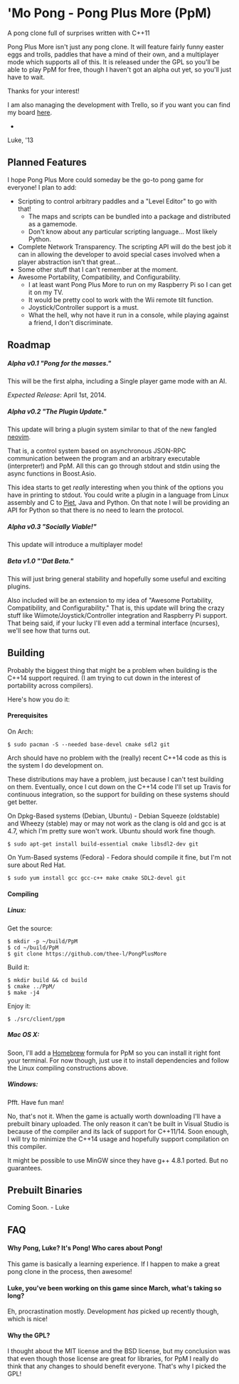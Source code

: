 <!---
 PpM - Pong Plus More - A pong clone full of surprises written with C++11.
 Copyright (C) 2013  Luke San Antonio

 You can contact me (Luke San Antonio) at lukesanantonio@gmail.com!

 This program is free software: you can redistribute it and/or modify
 it under the terms of the GNU General Public License as published by
 the Free Software Foundation, either version 3 of the License, or
 (at your option) any later version.

 This program is distributed in the hope that it will be useful,
 but WITHOUT ANY WARRANTY; without even the implied warranty of
 MERCHANTABILITY or FITNESS FOR A PARTICULAR PURPOSE.  See the
 GNU General Public License for more details.

 You should have received a copy of the GNU General Public License
 along with this program.  If not, see <http://www.gnu.org/licenses/>.
-->
'Mo Pong - Pong Plus More (PpM)
====================

A pong clone full of surprises written with C++11

Pong Plus More isn't just any pong clone. It will feature fairly funny easter
eggs and trolls, paddles that have a mind of their own, and a multiplayer mode
which supports all of this. It is released under the GPL so you'll be able to
play PpM for free, though I haven't got an alpha out yet, so you'll just have
to wait.

Thanks for your interest!

I am also managing the development with Trello, so if you want you can find my
board [here][1].

-
Luke, '13

Planned Features
----------------

I hope Pong Plus More could someday be the go-to pong game for everyone! I plan
to add:

 - Scripting to control arbitrary paddles and a "Level Editor" to go with that!
   - The maps and scripts can be bundled into a package and distributed as a
   gamemode.
   - Don't know about any particular scripting language... Most likely Python.
 - Complete Network Transparency. The scripting API will do the best job it can
 in allowing the developer to avoid special cases involved when a player
 abstraction isn't that great...
 - Some other stuff that I can't remember at the moment.
 - Awesome Portability, Compatibility, and Configurability.
   - I at least want Pong Plus More to run on my Raspberry Pi so I can get it
   on my TV.
   - It would be pretty cool to work with the Wii remote tilt function.
   - Joystick/Controller support is a must.
   - What the hell, why not have it run in a console, while playing against a
   friend, I don't discriminate.

Roadmap
-------

##### Alpha v0.1 "Pong for the masses."
This will be the first alpha, including a Single player game mode with an AI.

*Expected Release*: April 1st, 2014.

##### Alpha v0.2 "The Plugin Update."
This update will bring a plugin system similar to that of the new fangled
[neovim][2].

That is, a control system based on asynchronous JSON-RPC communication between
the program and an arbitrary executable (interpreter!) and PpM. All this can
go through stdout and stdin using the async functions in Boost.Asio.

This idea starts to get *really* interesting when you think of the options you
have in printing to stdout. You could write a plugin in a language from Linux
assembly and C to [Piet][4], Java and Python. On that note I will be providing
an API for Python so that there is no need to learn the protocol.

##### Alpha v0.3 "Socially Viable!"
This update will introduce a multiplayer mode!

##### Beta v1.0 "'Dat Beta."
This will just bring general stability and hopefully some useful and exciting
plugins.

Also included will be an extension to my idea of "Awesome Portability,
Compatibility, and Configurability." That is, this update will bring the
crazy stuff like Wiimote/Joystick/Controller integration and Raspberry Pi
support. That being said, if your lucky I'll even add a terminal interface
(ncurses), we'll see how that turns out.

Building
--------
Probably the biggest thing that might be a problem when building is the C++14
support required. (I am trying to cut down in the interest of portability
across compilers).

Here's how you do it:

#### Prerequisites
On Arch:

    $ sudo pacman -S --needed base-devel cmake sdl2 git

Arch should have no problem with the (really) recent C++14 code as this is the
system I do development on.

These distributions may have a problem, just because I can't test building on
them. Eventually, once I cut down on the C++14 code I'll set up Travis for
continuous integration, so the support for building on these systems should
get better.

On Dpkg-Based systems (Debian, Ubuntu) - Debian Squeeze (oldstable) and Wheezy
(stable) may or may not work as the clang is old and gcc is at 4.7, which I'm
pretty sure won't work. Ubuntu should work fine though.

    $ sudo apt-get install build-essential cmake libsdl2-dev git

On Yum-Based systems (Fedora) - Fedora should compile it fine, but I'm not
sure about Red Hat.

    $ sudo yum install gcc gcc-c++ make cmake SDL2-devel git

#### Compiling

##### Linux:
Get the source:

    $ mkdir -p ~/build/PpM
    $ cd ~/build/PpM
    $ git clone https://github.com/thee-l/PongPlusMore

Build it:

    $ mkdir build && cd build
    $ cmake ../PpM/
    $ make -j4

Enjoy it:

    $ ./src/client/ppm

##### Mac OS X:
Soon, I'll add a [Homebrew][3] formula for PpM so you can install it right
font your terminal. For now though, just use it to install dependencies and
follow the Linux compiling constructions above.

##### Windows:
Pfft. Have fun man!

No, that's not it. When the game is actually worth downloading I'll have a
prebuilt binary uploaded. The only reason it can't be built in Visual Studio
is because of the compiler and its lack of support for C++11/14. Soon enough,
I will try to minimize the C++14 usage and hopefully support compilation on
this compiler.

It might be possible to use MinGW since they have g++ 4.8.1 ported. But no
guarantees.

Prebuilt Binaries
-----------------
Coming Soon. - Luke

FAQ
---

#### Why Pong, Luke? It's Pong! Who cares about Pong!
This game is basically a learning experience. If I happen to make a great pong
clone in the process, then awesome!

#### Luke, you've been working on this game since March, what's taking so long?
Eh, procrastination mostly. Development *has* picked up recently though, which
is nice!

#### Why the GPL?
I thought about the MIT license and the BSD license, but my conclusion was
that even though those license are great for libraries, for PpM I really
do think that any changes to should benefit everyone. That's why I picked the
GPL!

[1]: <https://trello.com/b/6kkfz2kJ/pong-plus-more>
[2]: <https://github.com/neovim/neovim#new-plugin-architecture>
[3]: <http://brew.sh/>
[4]: <http://www.dangermouse.net/esoteric/piet.html>
